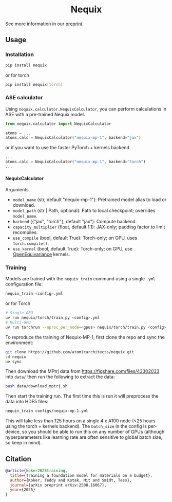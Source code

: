 <h1 align='center'>Nequix</h1>

See more information in our [preprint](https://arxiv.org/abs/2508.16067).

## Usage

### Installation

```bash
pip install nequix
```

or for torch

```bash
pip install nequix[torch]
```

### ASE calculator

Using `nequix.calculator.NequixCalculator`, you can perform calculations in
ASE with a pre-trained Nequix model.

```python
from nequix.calculator import NequixCalculator

atoms = ...
atoms.calc = NequixCalculator("nequix-mp-1", backend="jax")
```

or if you want to use the faster PyTorch + kernels backend

```python
...
atoms.calc = NequixCalculator("nequix-mp-1", backend="torch")
...
```

#### NequixCalculator

Arguments
- `model_name` (str, default "nequix-mp-1"): Pretrained model alias to load or download.
- `model_path` (str | Path, optional): Path to local checkpoint; overrides `model_name`.
- `backend` ({"jax", "torch"}, default "jax"): Compute backend.
- `capacity_multiplier` (float, default 1.1): JAX-only; padding factor to limit recompiles.
- `use_compile` (bool, default True): Torch-only; on GPU, uses `torch.compile()`.
- `use_kernel` (bool, default True): Torch-only; on GPU, use [OpenEquivariance](https://github.com/PASSIONLab/OpenEquivariance) kernels.

### Training

Models are trained with the `nequix_train` command using a single `.yml`
configuration file:

```bash
nequix_train <config>.yml
```
or for Torch

```bash
# Single GPU
uv run nequix/torch/train.py <config>.yml
# Multi-GPU
uv run torchrun --nproc_per_node=<gpus> nequix/torch/train.py <config>.yml
```

To reproduce the training of Nequix-MP-1, first clone the repo and sync the environment:

```bash
git clone https://github.com/atomicarchitects/nequix.git
cd nequix
uv sync
```


Then download the MPtrj data from
https://figshare.com/files/43302033 into `data/` then run the following to extract the data:

```bash
bash data/download_mptrj.sh
```

Then start the training run. The first time this is run it will preprocess the data into HDF5 files:

```bash
nequix_train configs/nequix-mp-1.yml
```

This will take less than 125 hours on a single 4 x A100 node (<25 hours using the torch + kernels backend). The `batch_size` in the
config is per-device, so you should be able to run this on any number of GPUs
(although hyperparameters like learning rate are often sensitive to global batch
size, so keep in mind).


## Citation

```bibtex
@article{koker2025training,
  title={Training a foundation model for materials on a budget},
  author={Koker, Teddy and Kotak, Mit and Smidt, Tess},
  journal={arXiv preprint arXiv:2508.16067},
  year={2025}
}
```
